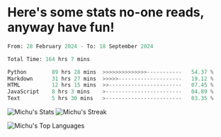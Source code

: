 <h1>Here's some stats no-one reads, anyway have fun!</h1>

<!--START_SECTION:waka-->

```python
From: 28 February 2024 - To: 18 September 2024

Total Time: 164 hrs 7 mins

Python        89 hrs 28 mins  >>>>>>>>>>>>>>-----------   54.37 %
Markdown      31 hrs 27 mins  >>>>>--------------------   19.12 %
HTML          12 hrs 15 mins  >>-----------------------   07.45 %
JavaScript    8 hrs 3 mins    >------------------------   04.89 %
Text          5 hrs 30 mins   >------------------------   03.35 %
```

<!--END_SECTION:waka-->

![Michu's Stats](https://github-readme-stats.vercel.app/api?username=MichalDakowicz&theme=nord&show_icons=true&hide_border=true&count_private=true&card_width=500px) ![Michu's Streak](https://github-readme-streak-stats.herokuapp.com/?user=MichalDakowicz&theme=nord&hide_border=true&card_width=500px) 

![Michu's Top Languages](https://github-readme-stats.vercel.app/api/top-langs/?username=MichalDakowicz&theme=nord&show_icons=true&hide_border=true&layout=compact&card_width=1000px)
